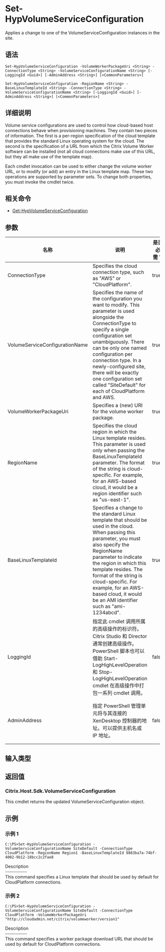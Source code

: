 # Set-HypVolumeServiceConfiguration

Applies a change to one of the VolumeServiceConfiguration instances in the site.

## 语法

    Set-HypVolumeServiceConfiguration -VolumeWorkerPackageUri <String> -ConnectionType <String> -VolumeServiceConfigurationName <String> [-LoggingId <Guid>] [-AdminAddress <String>] [<CommonParameters>]
    
    Set-HypVolumeServiceConfiguration -RegionName <String> -BaseLinuxTemplateId <String> -ConnectionType <String> -VolumeServiceConfigurationName <String> [-LoggingId <Guid>] [-AdminAddress <String>] [<CommonParameters>]
    

## 详细说明

Volume service configurations are used to control how cloud-based host connections behave when provisioning machines. They contain two pieces of information. The first is a per-region specification of the cloud template that provides the standard Linux operating system for the cloud. The second is the specification of a URL from which the Citrix Volume Worker software can be installed (not all cloud connections make use of this URL, but they all make use of the template map).

Each cmdlet invocation can be used to either change the volume worker URL, or to modify (or add) an entry in the Linux template map. These two operations are supported by parameter sets. To change both properties, you must invoke the cmdlet twice.

## 相关命令

- [Get-HypVolumeServiceConfiguration](Get-HypVolumeServiceConfiguration.html)

## 参数

| 名称                             | 说明                                                                                                                                                                                                                                                                                                                                                                  | 是否必需？ | 管道输入  | 默认值                                   |
| ------------------------------ | ------------------------------------------------------------------------------------------------------------------------------------------------------------------------------------------------------------------------------------------------------------------------------------------------------------------------------------------------------------------- | ----- | ----- | ------------------------------------- |
| ConnectionType                 | Specifies the cloud connection type, such as "AWS" or "CloudPlatform".                                                                                                                                                                                                                                                                                              | true  | false |                                       |
| VolumeServiceConfigurationName | Specifies the name of the configuration you want to modify. This parameter is used alongside the ConnectionType to specify a single configuration set unambiguously. There can be only one named configuration per connection type. In a newly-configured site, there will be exactly one configuration set called "SiteDefault" for each of CloudPlatform and AWS. | true  | false |                                       |
| VolumeWorkerPackageUri         | Specifies a (new) URI for the volume worker package.                                                                                                                                                                                                                                                                                                                | true  | false |                                       |
| RegionName                     | Specifies the cloud region in which the Linux template resides. This parameter is used only when passing the BaseLinuxTemplateId parameter. The format of the string is cloud-specific. For example, for an AWS-based cloud, it would be a region identifier such as "us-east-1".                                                                                   | true  | false |                                       |
| BaseLinuxTemplateId            | Specifies a change to the standard Linux template that should be used in the cloud. When passing this parameter, you must also specify the RegionName parameter to indicate the region in which this template resides. The format of the string is cloud-specific. For example, for an AWS-based cloud, it would be an AMI identifier such as "ami-1234abcd".       | true  | false |                                       |
| LoggingId                      | 指定此 cmdlet 调用所属的高级操作的标识符。 Citrix Studio 和 Director 通常创建高级操作。 PowerShell 脚本也可以借助 Start-LogHighLevelOperation 和 Stop-LogHighLevelOperation cmdlet 在高级操作中打包一系列 cmdlet 调用。                                                                                                                                                                                              | false | false |                                       |
| AdminAddress                   | 指定 PowerShell 管理单元将与其连接的 XenDesktop 控制器的地址。可以提供主机名或 IP 地址。                                                                                                                                                                                                                                                                                                          | false | false | Localhost。一旦有 cmdlet 提供了某个值，此值将变为默认值。 |

## 输入类型

### 

## 返回值

### Citrix.Host.Sdk.VolumeServiceConfiguration

This cmdlet returns the updated VolumeServiceConfiguration object.

## 示例

### 示例 1

    C:\PS>Set-HypVolumeServiceConfiguration -VolumeServiceConfigurationName SiteDefault -ConnectionType CloudPlatform -RegionName Region1 -BaseLinuxTemplateId 9883ba7a-74bf-4002-9b12-18bcc2c2fae8
    

Description  
\---\---\-----  
This command specifies a Linux template that should be used by default for CloudPlatform connections.

### 示例 2

    C:\PS>Set-HypVolumeServiceConfiguration -VolumeServiceConfigurationName SiteDefault -ConnectionType CloudPlatform -VolumeWorkerPackageUri "http://cloudadmin.net/citrix/volumeworker/version1"
    

Description  
\---\---\-----  
This command specifies a worker package download URL that should be used by default for CloudPlatform connections.
